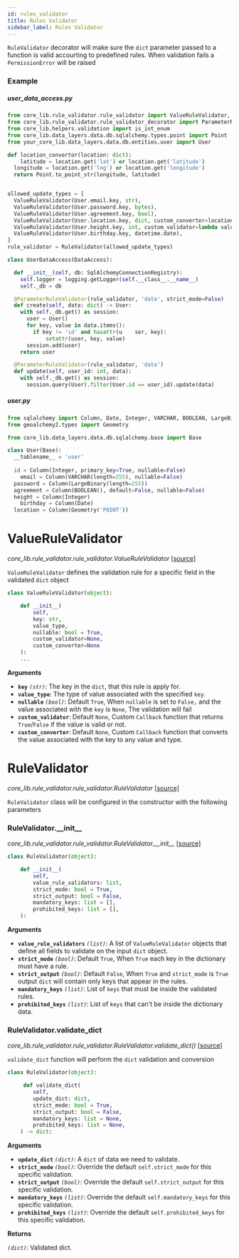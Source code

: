 ```yaml
---
id: rules_validator
title: Rules Validator
sidebar_label: Rules Validator
---
```


`RuleValidator` decorator will make sure the `dict` parameter passed to a function is valid accourting to predefined rules. When validation fails a `PermissionError` will be raised

### Example

##### user_data_access.py

```python
from core_lib.rule_validator.rule_validator import ValueRuleValidator, RuleValidator
from core_lib.rule_validator.rule_validator_decorator import ParameterRuleValidator
from core_lib.helpers.validation import is_int_enum
from core_lib.data_layers.data.db.sqlalchemy.types.point import Point
from your_core_lib.data_layers.data.db.entities.user import User

def location_convertor(location: dict):
	latitude = location.get('lat') or location.get('latitude')
  longitude = location.get('lng') or location.get('longitude')
  return Point.to_point_str(longitude, latitude)


allowed_update_types = [
  ValueRuleValidator(User.email.key, str),
  ValueRuleValidator(User.password.key, bytes),
  ValueRuleValidator(User.agreement.key, bool),
  ValueRuleValidator(User.location.key, dict, custom_converter=location_convertor, custom_validator=location_validate),
  ValueRuleValidator(User.height.key, int, custom_validator=lambda value: True if value > 50 else False),
  ValueRuleValidator(User.birthday.key, datetime.date),
]
rule_validator = RuleValidator(allowed_update_types)

class UserDataAccess(DataAccess):

  def __init__(self, db: SqlAlchemyConnectionRegistry):
    self.logger = logging.getLogger(self.__class__.__name__)
    self._db = db

  @ParameterRuleValidator(rule_validator, 'data', strict_mode=False)
  def create(self, data: dict) -> User:
    with self._db.get() as session:
      user = User()
      for key, value in data.items():
        if key != 'id' and hasattr(u	ser, key):
            setattr(user, key, value)
      session.add(user)
    return user

  @ParameterRuleValidator(rule_validator, 'data')
  def update(self, user_id: int, data):
    with self._db.get() as session:
      session.query(User).filter(User.id == user_id).update(data)
```



##### user.py

```python
from sqlalchemy import Column, Date, Integer, VARCHAR, BOOLEAN, LargeBinary
from geoalchemy2.types import Geometry

from core_lib.data_layers.data.db.sqlalchemy.base import Base

class User(Base):
  __tablename__ = 'user'
    
  id = Column(Integer, primary_key=True, nullable=False)
	email = Column(VARCHAR(length=255), nullable=False)
  password = Column(LargeBinary(length=255))
  agreement = Column(BOOLEAN(), default=False, nullable=False)
  height = Column(Integer)
	birthday = Column(Date)
  location = Column(Geometry('POINT'))
```



# ValueRuleValidator

*core_lib.rule_validator.rule_validator.ValueRuleValidator* [[source]](https://github.com/shay-te/core-lib/blob/master/core_lib/rule_validator/rule_validator.py#L5)

`ValueRuleValidator` defines the validation rule for a specific field in the validated `dict` object


```python
class ValueRuleValidator(object):

    def __init__(
        self, 
        key: str, 
        value_type, 
        nullable: bool = True, 
        custom_validator=None, 
        custom_converter=None
    ):
    ...
```

**Arguments**

- **`key`** *`(str)`*: The key in the `dict`, that this rule is apply for.
- **`value_type`**: The type of value associated with the specified `key`.
- **`nullable`** *`(bool)`*: Default `True`, When `nullable` is set to `False,` and the value associated with the `key` is  `None`, The validation will fail
- **`custom_validator`**: Default `None`, Custom `Callback` function that returns `True`/`False` if the value is valid or not.
- **`custom_converter`**: Default `None`, Custom `Callback` function that converts the value associated with the key to any value and type.



# RuleValidator

*core_lib.rule_validator.rule_validator.RuleValidator* [[source]](https://github.com/shay-te/core-lib/blob/master/core_lib/rule_validator/rule_validator.py#L14)

`RuleValidator` class will be configured in the constructor with the following parameters 

### RuleValidator.\_\_init\_\_

*core_lib.rule_validator.rule_validator.RuleValidator.\_\_init\_\_* [[source]](https://github.com/shay-te/core-lib/blob/master/core_lib/rule_validator/rule_validator.py#L15)

```python
class RuleValidator(object):

    def __init__(
        self,
        value_rule_validators: list,
        strict_mode: bool = True,
        strict_output: bool = False,
        mandatory_keys: list = [],
        prohibited_keys: list = [],
    ):
```

**Arguments**

- **`value_rule_validators`** *`(list)`*: A list of `ValueRuleValidator` objects that define all fields to validate on the input `dict` object.
- **`strict_mode`** *`(bool)`*: Default `True`, When `True` each key in the dictionary must have a rule.
- **`strict_output`** *`(bool)`*: Default `False`, When `True` and `strict_mode` is `True` output `dict` will contain only keys that appear in the rules.
- **`mandatory_keys`** *`(list)`*: List of `keys` that must be inside the validated rules.
- **`prohibited_keys`** *`(list)`*: List of `keys` that can't be inside the dictionary data.



### RuleValidator.validate_dict

*core_lib.rule_validator.rule_validator.RuleValidator.validate_dict()* [[source]](https://github.com/shay-te/core-lib/blob/master/core_lib/rule_validator/rule_validator.py#L37)

`validate_dict` function will perform the `dict` validation and conversion 

```python
class RuleValidator(object):

     def validate_dict(
        self,
        update_dict: dict,
        strict_mode: bool = True,
        strict_output: bool = False,
        mandatory_keys: list = None,
        prohibited_keys: list = None,
    ) -> dict:
```

**Arguments**

- **`update_dict`** *`(dict)`*: A `dict` of data we need to validate.
- **`strict_mode`** *`(bool)`*: Override the default `self.strict_mode` for this specific validation.
- **`strict_output`** *`(bool)`*: Override the default `self.strict_output` for this specific validation.
- **`mandatory_keys`** *`(list)`*: Override the default `self.mandatory_keys` for this specific validation.
- **`prohibited_keys`** *`(list)`*: Override the default `self.prohibited_keys` for this specific validation.

**Returns**

*`(dict)`*: Validated dict.


